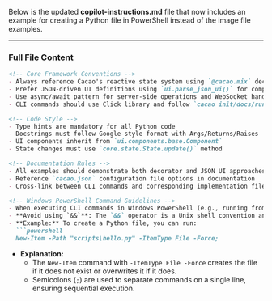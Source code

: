 Below is the updated **copilot-instructions.md** file that now includes an example for creating a Python file in PowerShell instead of the image file examples.

---

### Full File Content

```markdown
<!-- Core Framework Conventions -->
- Always reference Cacao's reactive state system using `@cacao.mix` decorators and `State` class
- Prefer JSON-driven UI definitions using `ui.parse_json_ui()` for component trees
- Use async/await pattern for server-side operations and WebSocket handlers
- CLI commands should use Click library and follow `cacao init/docs/run` patterns

<!-- Code Style -->
- Type hints are mandatory for all Python code
- Docstrings must follow Google-style format with Args/Returns/Raises
- UI components inherit from `ui.components.base.Component`
- State changes must use `core.state.State.update()` method

<!-- Documentation Rules -->
- All examples should demonstrate both decorator and JSON UI approaches
- Reference `cacao.json` configuration file options in documentation
- Cross-link between CLI commands and corresponding implementation files

<!-- Windows PowerShell Command Guidelines -->
- When executing CLI commands in Windows PowerShell (e.g., running from `C:\WINDOWS\System32\cmd.exe`), use a semicolon (`;`) to separate commands on the same line.
- **Avoid using `&&`**: The `&&` operator is a Unix shell convention and is not supported in PowerShell.
- **Example:** To create a Python file, you can run:
  ```powershell
  New-Item -Path "scripts\hello.py" -ItemType File -Force;
  ```
- **Explanation:**  
  - The `New-Item` command with `-ItemType File -Force` creates the file if it does not exist or overwrites it if it does.
  - Semicolons (`;`) are used to separate commands on a single line, ensuring sequential execution.
```
